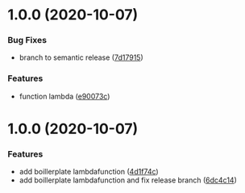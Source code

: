 # 1.0.0 (2020-10-07)


### Bug Fixes

* branch to semantic release ([7d17915](https://github.com/almerindo/lambda-function-boillerplate/commit/7d179154c253048f3c86752d5860aab0429f9b7f))


### Features

* function lambda ([e90073c](https://github.com/almerindo/lambda-function-boillerplate/commit/e90073c058db75cca58a78cc1d5ca55a5f977879))

# 1.0.0 (2020-10-07)


### Features

* add boillerplate lambdafunction ([4d1f74c](https://github.com/sanar/resmed-lambda-boilerplate/commit/4d1f74cb6f57e2caf4cb777aab48574eb0fa1609))
* add boillerplate lambdafunction and fix release branch ([6dc4c14](https://github.com/sanar/resmed-lambda-boilerplate/commit/6dc4c14cfa8f7786b808bee10ddf7b50ed3d08ee))
